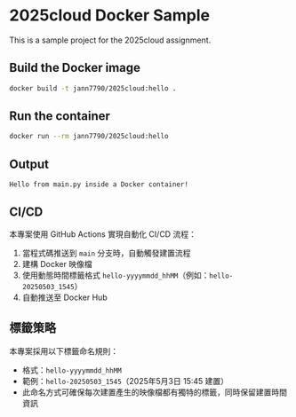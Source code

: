 # 2025cloud Docker Sample

This is a sample project for the 2025cloud assignment.

## Build the Docker image

```bash
docker build -t jann7790/2025cloud:hello .
```

## Run the container

```bash
docker run --rm jann7790/2025cloud:hello
```

## Output

```
Hello from main.py inside a Docker container!
```

## CI/CD

本專案使用 GitHub Actions 實現自動化 CI/CD 流程：

1. 當程式碼推送到 `main` 分支時，自動觸發建置流程
2. 建構 Docker 映像檔
3. 使用動態時間標籤格式 `hello-yyyymmdd_hhMM`（例如：`hello-20250503_1545`）
4. 自動推送至 Docker Hub

## 標籤策略

本專案採用以下標籤命名規則：

- 格式：`hello-yyyymmdd_hhMM`
- 範例：`hello-20250503_1545`（2025年5月3日 15:45 建置）
- 此命名方式可確保每次建置產生的映像檔都有獨特的標籤，同時保留建置時間資訊


